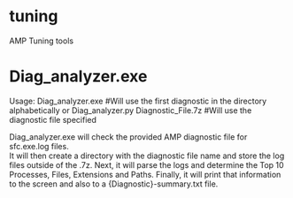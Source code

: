 # tuning
AMP Tuning tools

# Diag_analyzer.exe

Usage:
	Diag_analyzer.exe
	#Will use the first diagnostic in the directory alphabetically
	or
	Diag_analyzer.py Diagnostic_File.7z
	#Will use the diagnostic file specified
	
Diag_analyzer.exe will check the provided AMP diagnostic file for sfc.exe.log files.  
It will then create a directory with the diagnostic file name and store the log files outside of the .7z.
Next, it will parse the logs and determine the Top 10 Processes, Files, Extensions and Paths.
Finally, it will print that information to the screen and also to a {Diagnostic}-summary.txt file.
